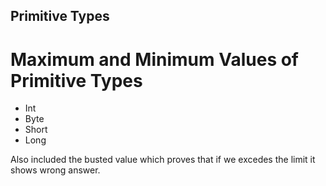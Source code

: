 ## Primitive Types

# Maximum and Minimum Values of Primitive Types

- Int
- Byte
- Short
- Long

Also included the busted value which proves that if we excedes the limit it shows wrong answer.